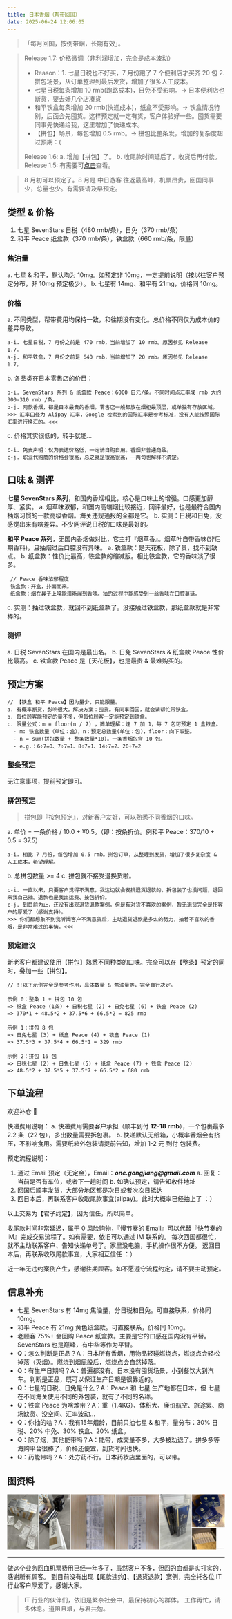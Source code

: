 ```yaml
---
title: 日本香烟（帮带回国）
date: 2025-06-24 12:06:05
---
```


> 「每月回国，按例带烟，长期有效」。

> Release 1.7: 价格微调（非利润增加，完全是成本波动）
>
> - Reason：1. 七星日税也不好买，7 月份跑了 7 个便利店才买齐 20 包 2. 拼包场景，从订单整理到最后发货，增加了很多人工成本。
> - 七星日税每条增加 10 rmb(跑路成本)，日免不受影响。-> 日本便利店也断货，要去好几个店凑货
> - 和平铁盒每条增加 20 rmb(快递成本)，纸盒不受影响。-> 铁盒情况特别，后面会先囤货。这样预定就一定有货，客户体验好一些。囤货需要同事先快递给我，这里增加了快递成本。
> - 【拼包】场景，每包增加 0.5 rmb。-> 拼包比整条发，增加的复杂度超过预期：(
>
> Release 1.6: a. 增加【拼包】了。 b. 收尾款时间延后了，收货后再付款。
> Release 1.5: 有需要可[点击](https://www.yigegongjiang.com/cigarette/v1-5)查看。

> 8 月初可以预定了。8 月是 中日游客 往返最高峰，机票昂贵，回国同事少，总量也少。有需要请及早预定。

## 类型 & 价格

1. 七星 SevenStars 日税（480 rmb/条），日免（370 rmb/条）
2. 和平 Peace 纸盒款（370 rmb/条），铁盒款（660 rmb/条，限量）

### 焦油量

a. 七星 & 和平，默认均为 10mg。如预定非 10mg，一定提前说明（按以往客户预定分布，非 10mg 预定极少）。
b. 七星有 14mg、和平有 21mg，价格同 10mg。

### 价格

a. 不同类型，帮带费用均保持一致，和往期没有变化。总价格不同仅为成本价的差异导致。

    a-i. 七星日税，7 月份之前是 470 rmb，当前增加了 10 rmb。原因参见 Release 1.7。
    a-j. 和平铁盒，7 月份之前是 640 rmb，当前增加了 20 rmb。原因参见 Release 1.7。

b. 各品类在日本零售店的价目：

    b-i. SevenStars 系列 & 纸盒款 Peace：6000 日元/条。不同时间点汇率成 rmb 大约 300-310 rmb /条。
    b-j. 两款香烟，都是日本最贵的香烟。零售店一般都放在烟柜最顶层，或单独有存放区域。
    >>> 汇率口径为 Alipay 汇率，Google 检索到的国际汇率是参考标准，没有人能按照国际汇率进行换汇的。<<<

c. 价格其实很低的，转手就能...

    c-i. 免责声明：仅为表达价格低，一定请自购自用。香烟非普通商品。
    c-j. 职业代购商的价格会很高，总之就是很高很高，一两句也解释不清楚。

## 口味 & 测评

**七星 SevenStars 系列**，和国内香烟相比，核心是口味上的增强。口感更加醇厚、紧实。
a. 烟草味浓郁，和国内高端烟比较接近，网评最好，也是最符合国内抽烟习惯的一款高级香烟。海关违规通报的全都是它。
b. 实测：日税和日免，没感觉出来有啥差异。不少网评说日税的口味是最好的。

**和平 Peace 系列**，无国内香烟做对比，它主打『烟草香』。烟草叶自带香味(非后期香料)，且抽烟过后口腔没有异味。
a. 铁盒款：是天花板，除了贵，找不到缺点。
b. 纸盒款：性价比最高，铁盒款的缩减版。相比铁盒款，它的香味淡了很多。

     // Peace 香味浓郁程度
     铁盒款：开盒，扑面而来。
     纸盒款：烟在鼻子上嗅能清晰闻到香味。抽的过程中能感受到一丝香味在口腔蔓延。

c. 实测：抽过铁盒款，就回不到纸盒款了。没接触过铁盒款，那纸盒款就是非常棒的。

### 测评

a. 日税 SevenStars 在国内是最出名。
b. 日免 SevenStars & 纸盒款 Peace 性价比最高。
c. 铁盒款 Peace 是【天花板】，也是最贵 & 最难购买的。

## 预定方案

```
// 【铁盒 和平 Peace】因为量少，只能限量。
a. 有概率断货，影响很大。解决方案：囤货。有同事回国，就会请帮忙带铁盒。
b. 每位顾客能预定的量不多，但每位顾客一定能预定到铁盒。
c. 限量公式：m = floor(n / 7) ，简单理解：逢 7 加 1，每 7 包可预定 1 盒铁盒。
  - m: 铁盒数量（单位：盒），n：预定总数量(单位：包)，floor：向下取整。
  - n = sum(拼包数量 + 整条数量*10)。一条香烟包含 10 包。
  - e.g.：6÷7=0、7÷7=1、8÷7=1、14÷7=2、20÷7=2
```

### 整条预定

无注意事项，提前预定即可。

### 拼包预定

> 拼包即『按包预定』，对新客户友好，可以熟悉不同香烟的口味。

a. 单价 = 一条价格 / 10.0 + ¥0.5。（即：按条折价。例和平 Peace：370/10 + 0.5 = 37.5）

    a-i. 相比 7 月份，每包增加 0.5 rmb。拼包订单，从整理到发货，增加了很多复杂度 & 人工成本，希望理解。

b. 总拼包数量 >= 4
c. 拼包就不接受退换货啦。

    c-i. 一直以来，只要客户觉得不满意，我这边就会安排退货退款的，拆包装了也没问题，退回来我自己抽。退款也是我出运费、按包折价。
    c-j. 到目前为止，还没有出现退货退款案例。但是有对货不喜欢的案例，暂无退货完全是托客户的厚爱了（感谢支持）。
    >>> 你们都想象不到我听闻客户不满意货后，主动退货退款是多么的努力，抽着不喜欢的香烟，是非常难过的事情。<<<

### 预定建议

新老客户都建议使用【拼包】熟悉不同种类的口味。完全可以在【整条】预定的同时，叠加一些【拼包】。

    // !!以下示例完全是参考作用，具体数量 & 焦油量等，完全自行决定。

    示例 0：整条 1 + 拼包 10 包
    => 纸盒 Peace (1条) + 日税七星 (2) + 日免七星 (6) + 铁盒 Peace (2)
    => 370*1 + 48.5*2 + 37.5*6 + 66.5*2 = 825 rmb

    示例 1：拼包 8 包
    => 日免七星 (3) + 纸盒 Peace (4) + 铁盒 Peace (1)
    => 37.5*3 + 37.5*4 + 66.5*1 = 329 rmb

    示例 2：拼包 16 包
    => 日税七星 (2) + 日免七星 (5) + 纸盒 Peace (7) + 铁盒 Peace (2)
    => 48.5*2 + 37.5*5 + 37.5*7 + 66.5*2 = 680 rmb

## 下单流程

欢迎补仓 🌹

快递费用说明：
a. 快递费用需要客户承担（顺丰到付 **12-18 rmb**），一个包裹最多 2.2 条（22 包），多出数量需要拆包裹。
b. 快递默认无纸箱，小概率香烟会有挤压，不影响食用。需要纸箱外包装请提前告知，增加 1-2 元 到付 包装费。

预定流程说明：

1. 通过 Email 预定（无定金），Email：<strong><em>one.gongjiang&#64;gmail.com</em></strong>
   a. 回复：当前是否有车位，或者下一趟时间
   b. 如确认预定，请告知收件地址
2. 回国后顺丰发货，大部分地区都是次日或者次次日抵达
3. 回日本后，再联系客户收取尾款事宜(alipay)。此时大概率已经抽上了 ：）

以上交易为【君子约定】，因为信任，所以简单。

收尾款时间非常延迟，属于 0 风险购物，『慢节奏的 Email』可以代替『快节奏的 IM』完成交易流程了。如有需要，依旧可以通过 IM 联系的。
每次回国都很忙，就不主动联系客户、告知快递单号了。家里没电脑，手机操作很不方便。
返回日本后，再联系收取尾款事宜，大家相互信任 ：）

近一年无违约案例产生，感谢往期顾客。如不愿遵守流程约定，请不要主动预定。

## 信息补充

- 七星 SevenStars 有 14mg 焦油量，分日税和日免。可直接联系，价格同 10mg。
- 和平 Peace 有 21mg 黄色纸盒款。可直接联系，价格同 10mg。
- 老顾客 75%+ 会回购 Peace 纸盒款。主要是它的口感在国内没有平替。SevenStars 也是巅峰，有中华等作为平替。
- Q：怎么判断是正品？A：日本所有香烟，用物品轻碰燃烧点，燃烧点会轻松掉落（灭烟）。燃烧到烟屁股后，燃烧点会自然掉落。
- Q：有生产日期吗？A：普遍都没有。日本没有囤货场景，小到餐饮大到汽车。判断是正品，既可以保证生产日期是很靠近的。
- Q：七星的日税、日免是什么？A：Peace 和 七星 生产地都在日本，但 七星 在不同海关使用不同的外包装，就有了不同的名称。
- Q：铁盒 Peace 为啥难带？A：重（1.4KG）、体积大、廉价航空、旅途累、商场缺货、没空间、汇率波动...
- Q：你抽的啥？A：我有15年烟龄，目前只抽七星 & 和平，量分布：30% 日税、20% 中免、30% 铁盒、20% 纸盒。
- Q：除了烟，其他能带吗？A：能带，成交量不多，大多被劝退了。拼多多等海购平台很棒了，价格还便宜，到货时间也快。
- Q：药能带吗？A：处方药不行。日本药妆店里面的，可以带。

## 图资料

![](https://raw.githubusercontent.com/yigegongjiang/image_space/main/blog_img/20250722141618043.jpg)

---

做这个业务回血机票费用已经一年多了，虽然客户不多，但回的血都是实打实的，感谢所有顾客。
到目前没有出现【尾款违约】、【退货退款】案例，完全托各位 IT 行业客户厚爱了，感谢大家。

> IT 行业的伙伴们，依旧是繁杂社会中，最保持初心的群体。
> 工作再忙，请多休息。道阻且艰，与君共勉。
